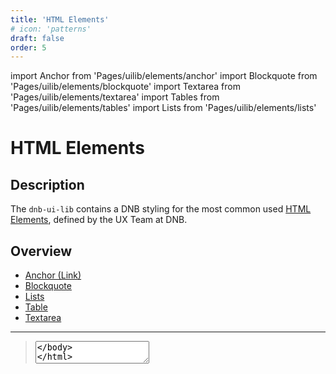 ```yaml
---
title: 'HTML Elements'
# icon: 'patterns'
draft: false
order: 5
---
```


import Anchor from 'Pages/uilib/elements/anchor'
import Blockquote from 'Pages/uilib/elements/blockquote'
import Textarea from 'Pages/uilib/elements/textarea'
import Tables from 'Pages/uilib/elements/tables'
import Lists from 'Pages/uilib/elements/lists'

# HTML Elements

## Description

The `dnb-ui-lib` contains a DNB styling for the most common used [HTML Elements](https://developer.mozilla.org/en-US/docs/Web/HTML/Element), defined by the UX Team at DNB.

## Overview

- [Anchor (Link)](#anchor)
- [Blockquote](#blockquote)
- [Lists](#lists)
- [Table](#table)
- [Textarea](#textarea)

---

<Anchor />
<Blockquote />
<Lists />
<Tables />
<Textarea />
